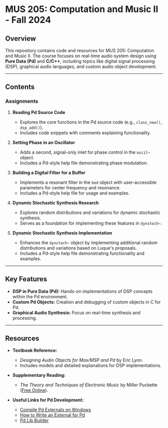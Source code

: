 # MUS 205: Computation and Music II - Fall 2024

## Overview
This repository contains code and resources for MUS 205: Computation and Music II. The course focuses on real-time audio system design using **Pure Data (Pd)** and **C/C++**, including topics like digital signal processing (DSP), graphical audio languages, and custom audio object development.

---

## Contents
### Assignments
1. **Reading Pd Source Code**  
   - Explores the core functions in the Pd source code (e.g., `class_new()`, `dsp_add()`).
   - Includes code snippets with comments explaining functionality.
 
2. **Setting Phase in an Oscillator**  
   - Adds a second, signal-only inlet for phase control in the `oscil~` object.
   - Includes a Pd-style help file demonstrating phase modulation.

3. **Building a Digital Filter for a Buffer**  
   - Implements a resonant filter in the `bed` object with user-accessible parameters for center frequency and resonance.
   - Includes a Pd-style help file for usage and examples.

4. **Dynamic Stochastic Synthesis Research**  
   - Explores random distributions and variations for dynamic stochastic synthesis.
   - Serves as a foundation for implementing these features in `dynstoch~`.

5. **Dynamic Stochastic Synthesis Implementation**  
   - Enhances the `dynstoch~` object by implementing additional random distributions and variations based on Luque's proposals.
   - Includes a Pd-style help file demonstrating functionality and examples.

---

## Key Features
- **DSP in Pure Data (Pd):** Hands-on implementations of DSP concepts within the Pd environment.
- **Custom Pd Objects:** Creation and debugging of custom objects in C for Pd.
- **Graphical Audio Synthesis:** Focus on real-time synthesis and processing.

---

## Resources
- **Textbook Reference:**  
  - *Designing Audio Objects for Max/MSP and Pd* by Eric Lyon.  
  - Includes models and detailed explanations for DSP implementations.

- **Supplementary Reading:**  
  - *The Theory and Techniques of Electronic Music* by Miller Puckette ([Free Online](http://msp.ucsd.edu/techniques.htm)).

- **Useful Links for Pd Development:**  
  - [Compile Pd Externals on Windows](https://nc.nubegris.com.ar/index.php/s/3frE6T3iCD9M6Sw)  
  - [How to Write an External for Pd](https://github.com/pure-data/externals-howto)  
  - [Pd Lib Builder](https://github.com/pure-data/pd-lib-builder)
